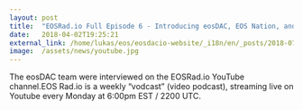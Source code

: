 ```yaml
---
layout: post
title:  "EOSRad.io Full Episode 6 - Introducing eosDAC, EOS Nation, and weekly Q&A with Thomas Cox"
date:   2018-04-02T19:25:21
external_link: /home/lukas/eos/eosdacio-website/_i18n/en/_posts/2018-07-31-token-explorer.md
image:  /assets/news/youtube.jpg
---
```

The eosDAC team were interviewed on the EOSRad.io YouTube channel.EOS Rad.io is a weekly “vodcast” (video podcast), streaming live on Youtube every Monday at 6:00pm EST / 2200 UTC.
